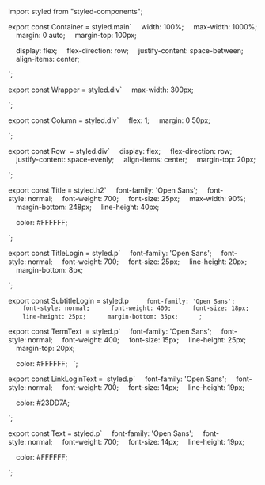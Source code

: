 import styled from "styled-components"; 
  
 export const Container = styled.main` 
     width: 100%; 
     max-width: 1000%; 
     margin: 0 auto; 
     margin-top: 100px; 
  
     display: flex; 
     flex-direction: row; 
     justify-content: space-between; 
     align-items: center; 
  
 `; 
  
 export const Wrapper = styled.div` 
     max-width: 300px; 
  
 `; 
  
 export const Column = styled.div` 
     flex: 1; 
     margin: 0 50px; 
  
 `; 
  
 export const Row  = styled.div` 
     display: flex; 
     flex-direction: row; 
     justify-content: space-evenly; 
     align-items: center; 
     margin-top: 20px; 
  
 `; 
  
 export const Title = styled.h2` 
     font-family: 'Open Sans'; 
     font-style: normal; 
     font-weight: 700; 
     font-size: 25px; 
     max-width: 90%; 
     margin-bottom: 248px; 
     line-height: 40px; 
  
     color: #FFFFFF; 
  
 `; 
  
 export const TitleLogin = styled.p` 
     font-family: 'Open Sans'; 
     font-style: normal; 
     font-weight: 700; 
     font-size: 25px; 
     line-height: 20px; 
     margin-bottom: 8px; 
  
 `; 
  
 export const SubtitleLogin = styled.p` 
     font-family: 'Open Sans'; 
     font-style: normal; 
     font-weight: 400; 
     font-size: 18px; 
     line-height: 25px; 
     margin-bottom: 35px; 
     
 `; 
  
  
 export const TermText  = styled.p` 
     font-family: 'Open Sans'; 
     font-style: normal; 
     font-weight: 400; 
     font-size: 15px; 
     line-height: 25px; 
     margin-top: 20px; 
  
     color: #FFFFFF; 
   
 `; 
  
 export const LinkLoginText =  styled.p` 
     font-family: 'Open Sans'; 
     font-style: normal; 
     font-weight: 700; 
     font-size: 14px; 
     line-height: 19px; 
  
     color: #23DD7A; 
  
 `; 
  
 export const Text = styled.p` 
     font-family: 'Open Sans'; 
     font-style: normal; 
     font-weight: 700; 
     font-size: 14px; 
     line-height: 19px; 
  
     color: #FFFFFF; 
  
 `;
